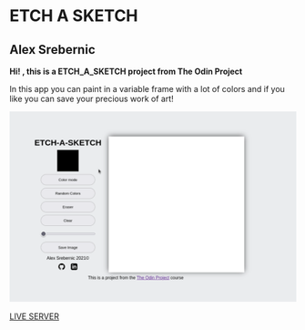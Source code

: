 # ETCH A SKETCH  
## Alex Srebernic

**Hi! , this is a  ETCH_A_SKETCH project from The Odin Project**    

In this app you can paint in a variable frame with a lot of colors and if you like you can save your precious work of art!    


![](etch-a-sketch.gif)    

[LIVE SERVER](https://alexsrebernic.github.io/ETCH_A_SKETCH_TOP/)
